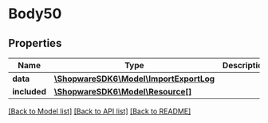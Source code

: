 # Body50

## Properties
Name | Type | Description | Notes
------------ | ------------- | ------------- | -------------
**data** | [**\ShopwareSDK6\Model\ImportExportLog**](ImportExportLog.md) |  | [optional] 
**included** | [**\ShopwareSDK6\Model\Resource[]**](Resource.md) |  | [optional] 

[[Back to Model list]](../../README.md#documentation-for-models) [[Back to API list]](../../README.md#documentation-for-api-endpoints) [[Back to README]](../../README.md)

